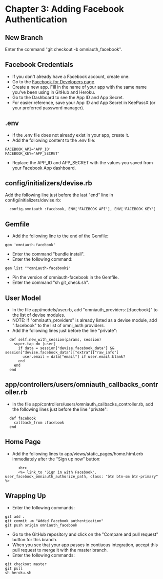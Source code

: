 # Chapter 3: Adding Facebook Authentication

## New Branch
Enter the command "git checkout -b omniauth_facebook".

## Facebook Credentials
* If you don't already have a Facebook account, create one.
* Go to the [Facebook for Developers page](https://developers.facebook.com/).
* Create a new app.  Fill in the name of your app with the same name you've been using in GitHub and Heroku.
* Go to the Dashboard to see the App ID and App Secret.
* For easier reference, save your App ID and App Secret in KeePassX (or your preferred password manager).

## .env
* If the .env file does not already exist in your app, create it.
* Add the following content to the .env file:
```
FACEBOOK_API='APP_ID'
FACEBOOK_KEY='APP_SECRET'
```
* Replace the APP_ID and APP_SECRET with the values you saved from your Facebook App dashboard.

## config/initializers/devise.rb
Add the following line just before the last "end" line in config/initializers/devise.rb:
```
  config.omniauth :facebook, ENV['FACEBOOK_API'], ENV['FACEBOOK_KEY']
```

## Gemfile
* Add the following line to the end of the Gemfile:
```
gem 'omniauth-facebook'
```
* Enter the command "bundle install".
* Enter the following command:
```
gem list "^omniauth-facebook$"
```
* Pin the version of omniauth-facebook in the Gemfile.
* Enter the command "sh git_check.sh".

## User Model
* In the file app/models/user.rb, add "omniauth_providers: [:facebook]" to the list of devise modules.
* NOTE: If "omniauth_providers" is already listed as a devise module, add ":facebook" to the list of omni_auth providers.
* Add the following lines just before the line "private":
```
  def self.new_with_session(params, session)
    super.tap do |user|
      if data = session["devise.facebook_data"] && session["devise.facebook_data"]["extra"]["raw_info"]
        user.email = data["email"] if user.email.blank?
      end
    end
  end
```

## app/controllers/users/omniauth_callbacks_controller.rb
* In the file app/controllers/users/omniauth_callbacks_controller.rb, add the following lines just before the line "private":
```
  def facebook
    callback_from :facebook
  end
```

## Home Page
* Add the following lines to app/views/static_pages/home.html.erb immediately after the "Sign up now" button:
```
      <br>
      <%= link_to "Sign in with Facebook", user_facebook_omniauth_authorize_path, class: "btn btn-sm btn-primary" %>
```

## Wrapping Up
* Enter the following commands:
```
git add .
git commit -m "Added Facebook authentication"
git push origin omniauth_facebook
```
* Go to the GitHub repository and click on the "Compare and pull request" button for this branch.
* When you see that your app passes in contiuous integration, accept this pull request to merge it with the master branch.
* Enter the following commands:
```
git checkout master
git pull
sh heroku.sh
```
